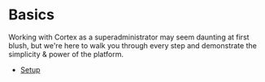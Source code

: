 # Basics

Working with Cortex as a superadministrator may seem daunting at first blush, but we're here to walk you through every step and demonstrate the simplicity & power of the platform.

* [Setup](setup.md)
